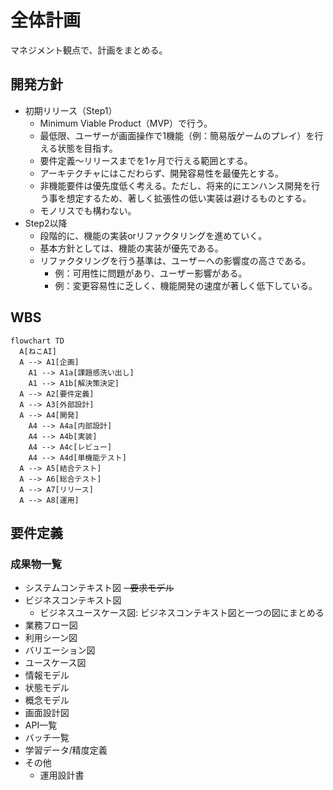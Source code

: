 # 全体計画
マネジメント観点で、計画をまとめる。

## 開発方針
- 初期リリース（Step1）
  - Minimum Viable Product（MVP）で行う。
  - 最低限、ユーザーが画面操作で1機能（例：簡易版ゲームのプレイ）を行える状態を目指す。
  - 要件定義～リリースまでを1ヶ月で行える範囲とする。
  - アーキテクチャにはこだわらず、開発容易性を最優先とする。
  - 非機能要件は優先度低く考える。ただし、将来的にエンハンス開発を行う事を想定するため、著しく拡張性の低い実装は避けるものとする。
  - モノリスでも構わない。
- Step2以降
  - 段階的に、機能の実装orリファクタリングを進めていく。
  - 基本方針としては、機能の実装が優先である。
  - リファクタリングを行う基準は、ユーザーへの影響度の高さである。
    - 例：可用性に問題があり、ユーザー影響がある。
    - 例：変更容易性に乏しく、機能開発の速度が著しく低下している。

## WBS
```mermaid
flowchart TD
  A[ねこAI]
  A --> A1[企画]
    A1 --> A1a[課題感洗い出し]
    A1 --> A1b[解決策決定]
  A --> A2[要件定義]
  A --> A3[外部設計]
  A --> A4[開発]
    A4 --> A4a[内部設計]
    A4 --> A4b[実装]
    A4 --> A4c[レビュー]
    A4 --> A4d[単機能テスト]
  A --> A5[結合テスト]
  A --> A6[総合テスト]
  A --> A7[リリース]
  A --> A8[運用]
```
## 要件定義
### 成果物一覧
- システムコンテキスト図
~~- 要求モデル~~
- ビジネスコンテキスト図
  - ビジネスユースケース図: ビジネスコンテキスト図と一つの図にまとめる
- 業務フロー図
- 利用シーン図
- バリエーション図
- ユースケース図
- 情報モデル
- 状態モデル
- 概念モデル
- 画面設計図
- API一覧
- バッチ一覧
- 学習データ/精度定義
- その他
  - 運用設計書